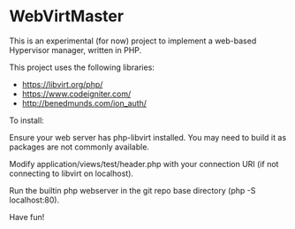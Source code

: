 # WebVirtMaster
This is an experimental (for now) project to implement a web-based Hypervisor manager, written in PHP.

This project uses the following libraries:

  - https://libvirt.org/php/
  - https://www.codeigniter.com/
  - http://benedmunds.com/ion_auth/

To install:

Ensure your web server has php-libvirt installed. You may need to build it as packages are not commonly available.

Modify application/views/test/header.php with your connection URI (if not connecting to libvirt on localhost).

Run the builtin php webserver in the git repo base directory (php -S localhost:80).

Have fun!
